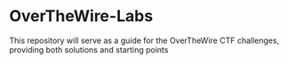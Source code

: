 # OverTheWire-Labs
This repository will serve as a guide for the OverTheWire CTF challenges, providing both solutions and starting points
